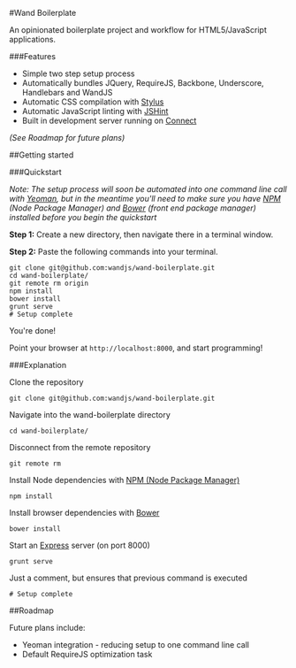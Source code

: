 #Wand Boilerplate

An opinionated boilerplate project and workflow for HTML5/JavaScript applications.



###Features

* Simple two step setup process
* Automatically bundles JQuery, RequireJS, Backbone, Underscore, Handlebars and WandJS
* Automatic CSS compilation with [Stylus](http://learnboost.github.io/stylus/)
* Automatic JavaScript linting with [JSHint](http://www.jshint.com/)
* Built in development server running on [Connect](https://github.com/gruntjs/grunt-contrib-connect)

*(See Roadmap for future plans)*


##Getting started

###Quickstart

*Note: The setup process will soon be automated into one command line call with [Yeoman](http://yeoman.io), but in the meantime you'll need to make sure you have [NPM](http://npmjs.org/) (Node Package Manager) and [Bower](http://github.com/twitter/bower) (front end package manager) installed before you begin the quickstart*



**Step 1:** Create a new directory, then navigate there in a terminal window.

**Step 2:** Paste the following commands into your terminal.


	git clone git@github.com:wandjs/wand-boilerplate.git
	cd wand-boilerplate/
	git remote rm origin
	npm install
	bower install
	grunt serve
	# Setup complete
	

You're done!

Point your browser at `http://localhost:8000`, and start programming!


###Explanation

Clone the repository

	git clone git@github.com:wandjs/wand-boilerplate.git
		
Navigate into the wand-boilerplate directory

	cd wand-boilerplate/

Disconnect from the remote repository
		
	git remote rm

Install Node dependencies with [NPM (Node Package Manager)](http://npmjs.org/)

	npm install

Install browser dependencies with [Bower](http://github.com/twitter/bower)

	bower install

Start an [Express](https://github.com/visionmedia/express) server (on port 8000)

	grunt serve
	
Just a comment, but ensures that previous command is executed

	# Setup complete
	
	
##Roadmap

Future plans include:

* Yeoman integration - reducing setup to one command line call
* Default RequireJS optimization task
